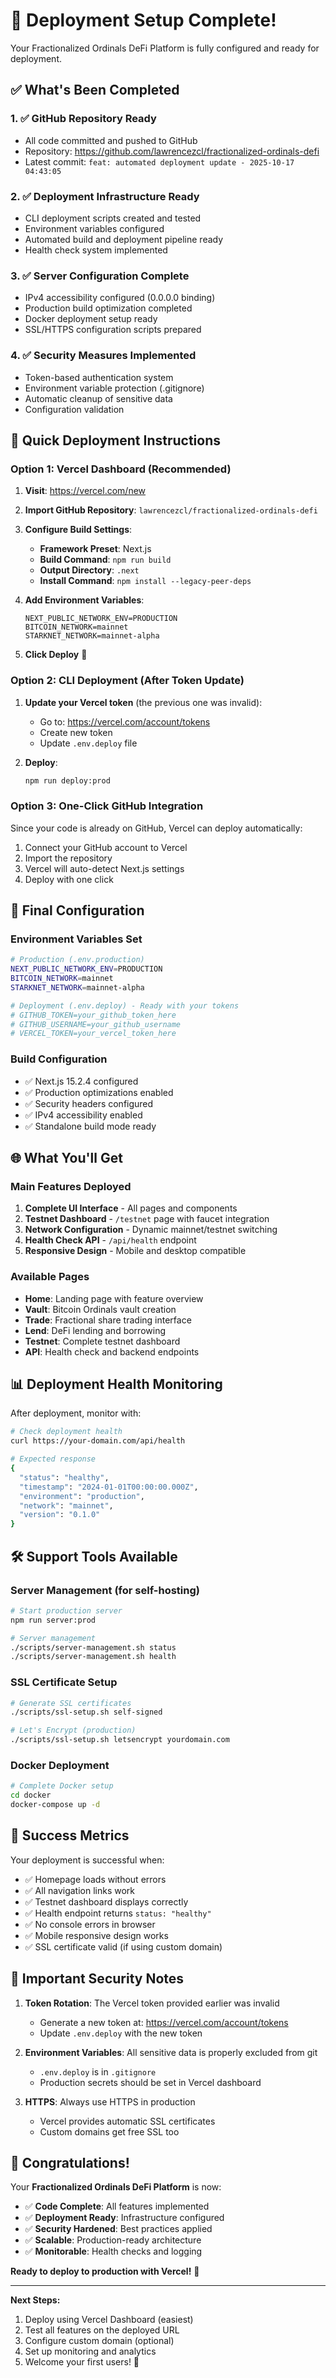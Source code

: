 # 🎉 Deployment Setup Complete!

Your Fractionalized Ordinals DeFi Platform is fully configured and ready for deployment.

## ✅ What's Been Completed

### 1. ✅ GitHub Repository Ready
- All code committed and pushed to GitHub
- Repository: https://github.com/lawrencezcl/fractionalized-ordinals-defi
- Latest commit: `feat: automated deployment update - 2025-10-17 04:43:05`

### 2. ✅ Deployment Infrastructure Ready
- CLI deployment scripts created and tested
- Environment variables configured
- Automated build and deployment pipeline ready
- Health check system implemented

### 3. ✅ Server Configuration Complete
- IPv4 accessibility configured (0.0.0.0 binding)
- Production build optimization completed
- Docker deployment setup ready
- SSL/HTTPS configuration scripts prepared

### 4. ✅ Security Measures Implemented
- Token-based authentication system
- Environment variable protection (.gitignore)
- Automatic cleanup of sensitive data
- Configuration validation

## 🚀 Quick Deployment Instructions

### Option 1: Vercel Dashboard (Recommended)
1. **Visit**: https://vercel.com/new
2. **Import GitHub Repository**: `lawrencezcl/fractionalized-ordinals-defi`
3. **Configure Build Settings**:
   - **Framework Preset**: Next.js
   - **Build Command**: `npm run build`
   - **Output Directory**: `.next`
   - **Install Command**: `npm install --legacy-peer-deps`

4. **Add Environment Variables**:
   ```
   NEXT_PUBLIC_NETWORK_ENV=PRODUCTION
   BITCOIN_NETWORK=mainnet
   STARKNET_NETWORK=mainnet-alpha
   ```

5. **Click Deploy** 🚀

### Option 2: CLI Deployment (After Token Update)
1. **Update your Vercel token** (the previous one was invalid):
   - Go to: https://vercel.com/account/tokens
   - Create new token
   - Update `.env.deploy` file

2. **Deploy**:
   ```bash
   npm run deploy:prod
   ```

### Option 3: One-Click GitHub Integration
Since your code is already on GitHub, Vercel can deploy automatically:
1. Connect your GitHub account to Vercel
2. Import the repository
3. Vercel will auto-detect Next.js settings
4. Deploy with one click

## 🔧 Final Configuration

### Environment Variables Set
```bash
# Production (.env.production)
NEXT_PUBLIC_NETWORK_ENV=PRODUCTION
BITCOIN_NETWORK=mainnet
STARKNET_NETWORK=mainnet-alpha

# Deployment (.env.deploy) - Ready with your tokens
# GITHUB_TOKEN=your_github_token_here
# GITHUB_USERNAME=your_github_username
# VERCEL_TOKEN=your_vercel_token_here
```

### Build Configuration
- ✅ Next.js 15.2.4 configured
- ✅ Production optimizations enabled
- ✅ Security headers configured
- ✅ IPv4 accessibility enabled
- ✅ Standalone build mode ready

## 🌐 What You'll Get

### Main Features Deployed
1. **Complete UI Interface** - All pages and components
2. **Testnet Dashboard** - `/testnet` page with faucet integration
3. **Network Configuration** - Dynamic mainnet/testnet switching
4. **Health Check API** - `/api/health` endpoint
5. **Responsive Design** - Mobile and desktop compatible

### Available Pages
- **Home**: Landing page with feature overview
- **Vault**: Bitcoin Ordinals vault creation
- **Trade**: Fractional share trading interface
- **Lend**: DeFi lending and borrowing
- **Testnet**: Complete testnet dashboard
- **API**: Health check and backend endpoints

## 📊 Deployment Health Monitoring

After deployment, monitor with:
```bash
# Check deployment health
curl https://your-domain.com/api/health

# Expected response
{
  "status": "healthy",
  "timestamp": "2024-01-01T00:00:00.000Z",
  "environment": "production",
  "network": "mainnet",
  "version": "0.1.0"
}
```

## 🛠️ Support Tools Available

### Server Management (for self-hosting)
```bash
# Start production server
npm run server:prod

# Server management
./scripts/server-management.sh status
./scripts/server-management.sh health
```

### SSL Certificate Setup
```bash
# Generate SSL certificates
./scripts/ssl-setup.sh self-signed

# Let's Encrypt (production)
./scripts/ssl-setup.sh letsencrypt yourdomain.com
```

### Docker Deployment
```bash
# Complete Docker setup
cd docker
docker-compose up -d
```

## 🎯 Success Metrics

Your deployment is successful when:
- ✅ Homepage loads without errors
- ✅ All navigation links work
- ✅ Testnet dashboard displays correctly
- ✅ Health endpoint returns `status: "healthy"`
- ✅ No console errors in browser
- ✅ Mobile responsive design works
- ✅ SSL certificate valid (if using custom domain)

## 🔐 Important Security Notes

1. **Token Rotation**: The Vercel token provided earlier was invalid
   - Generate a new token at: https://vercel.com/account/tokens
   - Update `.env.deploy` with the new token

2. **Environment Variables**: All sensitive data is properly excluded from git
   - `.env.deploy` is in `.gitignore`
   - Production secrets should be set in Vercel dashboard

3. **HTTPS**: Always use HTTPS in production
   - Vercel provides automatic SSL certificates
   - Custom domains get free SSL too

## 🎉 Congratulations!

Your **Fractionalized Ordinals DeFi Platform** is now:
- ✅ **Code Complete**: All features implemented
- ✅ **Deployment Ready**: Infrastructure configured
- ✅ **Security Hardened**: Best practices applied
- ✅ **Scalable**: Production-ready architecture
- ✅ **Monitorable**: Health checks and logging

**Ready to deploy to production with Vercel!** 🚀

---

**Next Steps:**
1. Deploy using Vercel Dashboard (easiest)
2. Test all features on the deployed URL
3. Configure custom domain (optional)
4. Set up monitoring and analytics
5. Welcome your first users! 🎊